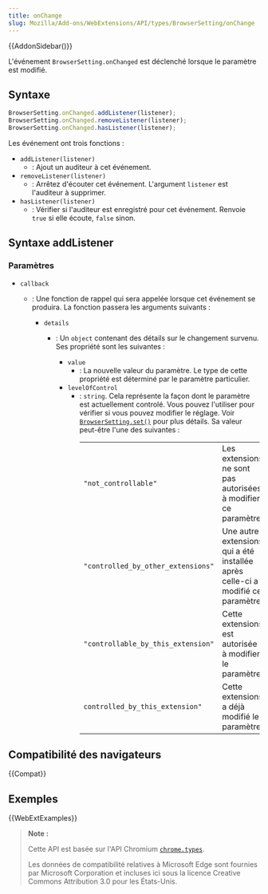 ```yaml
---
title: onChange
slug: Mozilla/Add-ons/WebExtensions/API/types/BrowserSetting/onChange
---
```


{{AddonSidebar()}}

L'événement `BrowserSetting.onChanged` est déclenché lorsque le paramètre est modifié.

## Syntaxe

```js
BrowserSetting.onChanged.addListener(listener);
BrowserSetting.onChanged.removeListener(listener);
BrowserSetting.onChanged.hasListener(listener);
```

Les événement ont trois fonctions :

- `addListener(listener)`
  - : Ajout un auditeur à cet événement.
- `removeListener(listener)`
  - : Arrêtez d'écouter cet événement. L'argument `listener` est l'auditeur à supprimer.
- `hasListener(listener)`
  - : Vérifier si l'auditeur est enregistré pour cet événement. Renvoie `true` si elle écoute, `false` sinon.

## Syntaxe addListener

### Paramètres

- `callback`

  - : Une fonction de rappel qui sera appelée lorsque cet événement se produira. La fonction passera les arguments suivants :

    - `details`

      - : Un `object` contenant des détails sur le changement survenu. Ses propriété sont les suivantes :

        - `value`
          - : La nouvelle valeur du paramètre. Le type de cette propriété est déterminé par le paramètre particulier.
        - `levelOfControl`
          - : `string`. Cela représente la façon dont le paramètre est actuellement controlé. Vous pouvez l'utiliser pour vérifier si vous pouvez modifier le réglage. Voir [`BrowserSetting.set()`](/fr/Add-ons/WebExtensions/API/privacy/BrowserSetting/set) pour plus détails. Sa valeur peut-être l'une des suivantes :<table class="standard-table">
              <tbody>
                <tr>
                  <td><code>"not_controllable"</code></td>
                  <td>Les extensions ne sont pas autorisées à modifier ce paramètre.</td>
                </tr>
                <tr>
                  <td><code>"controlled_by_other_extensions"</code></td>
                  <td>
                    Une autre extensions qui a été installée après celle-ci a modifié ce
                    paramètre.
                  </td>
                </tr>
                <tr>
                  <td><code>"controllable_by_this_extension"</code></td>
                  <td>Cette extensions est autorisée à modifier le paramètre.</td>
                </tr>
                <tr>
                  <td><code>controlled_by_this_extension"</code></td>
                  <td>Cette extensions a déjà modifié le paramètre.</td>
                </tr>
              </tbody>
            </table>

## Compatibilité des navigateurs

{{Compat}}

## Exemples

{{WebExtExamples}}

> **Note :**
>
> Cette API est basée sur l'API Chromium [`chrome.types`](https://developer.chrome.com/extensions/types).
>
> Les données de compatibilité relatives à Microsoft Edge sont fournies par Microsoft Corporation et incluses ici sous la licence Creative Commons Attribution 3.0 pour les États-Unis.

<!--
// Copyright 2015 The Chromium Authors. All rights reserved.
//
// Redistribution and use in source and binary forms, with or without
// modification, are permitted provided that the following conditions are
// met:
//
//    * Redistributions of source code must retain the above copyright
// notice, this list of conditions and the following disclaimer.
//    * Redistributions in binary form must reproduce the above
// copyright notice, this list of conditions and the following disclaimer
// in the documentation and/or other materials provided with the
// distribution.
//    * Neither the name of Google Inc. nor the names of its
// contributors may be used to endorse or promote products derived from
// this software without specific prior written permission.
//
// THIS SOFTWARE IS PROVIDED BY THE COPYRIGHT HOLDERS AND CONTRIBUTORS
// "AS IS" AND ANY EXPRESS OR IMPLIED WARRANTIES, INCLUDING, BUT NOT
// LIMITED TO, THE IMPLIED WARRANTIES OF MERCHANTABILITY AND FITNESS FOR
// A PARTICULAR PURPOSE ARE DISCLAIMED. IN NO EVENT SHALL THE COPYRIGHT
// OWNER OR CONTRIBUTORS BE LIABLE FOR ANY DIRECT, INDIRECT, INCIDENTAL,
// SPECIAL, EXEMPLARY, OR CONSEQUENTIAL DAMAGES (INCLUDING, BUT NOT
// LIMITED TO, PROCUREMENT OF SUBSTITUTE GOODS OR SERVICES; LOSS OF USE,
// DATA, OR PROFITS; OR BUSINESS INTERRUPTION) HOWEVER CAUSED AND ON ANY
// THEORY OF LIABILITY, WHETHER IN CONTRACT, STRICT LIABILITY, OR TORT
// (INCLUDING NEGLIGENCE OR OTHERWISE) ARISING IN ANY WAY OUT OF THE USE
// OF THIS SOFTWARE, EVEN IF ADVISED OF THE POSSIBILITY OF SUCH DAMAGE.
-->
